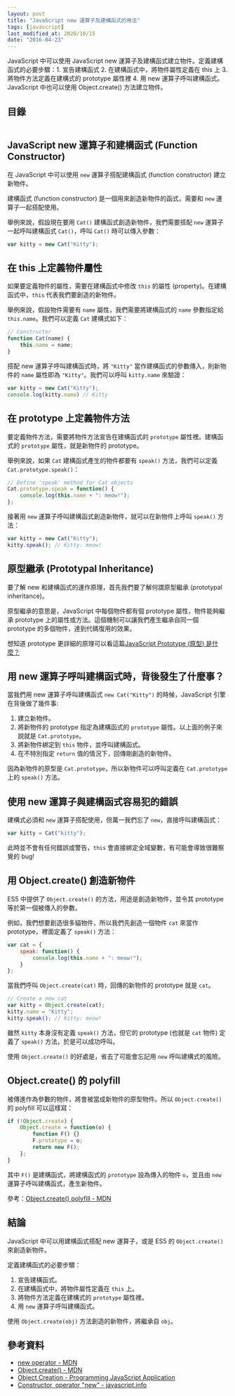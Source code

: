 ```yaml
---
layout: post
title: "JavaScript new 運算子及建構函式的用法"
tags: [javascript]
last_modified_at: 2020/10/15
date: "2016-04-23"
---
```


JavaScript 中可以使用 JavaScript new 運算子及建構函式建立物件。定義建構函式的必要步驟：1. 宣告建構函式 2. 在建構函式中，將物件屬性定義在 this 上 3. 將物件方法定義在建構式的 prototype 屬性裡 4. 用 new 運算子呼叫建構函式。JavaScript 中也可以使用 Object.create() 方法建立物件。

## 目錄

```toc
```

## JavaScript new 運算子和建構函式 (Function Constructor)

在 JavaScript 中可以使用 `new` 運算子搭配建構函式 (function constructor) 建立新物件。

建構函式 (function constructor) 是一個用來創造新物件的函式，需要和 `new` 運算子一起搭配使用。

舉例來說，假設現在要用 `Cat()` 建構函式創造新物件，我們需要搭配 `new` 運算子一起呼叫建構函式 `Cat()`，呼叫 `Cat()` 時可以傳入參數：

~~~jsx
var kitty = new Cat("Kitty");
~~~

## 在 this 上定義物件屬性

如果要定義物件的屬性，需要在建構函式中修改 `this` 的屬性 (property)。在建構函式中，`this` 代表我們要創造的新物件。

舉例來說，假設物件需要有 `name` 屬性，我們需要將建構函式的 `name` 參數指定給 `this.name`。我們可以定義 `Cat` 建構式如下：

~~~jsx
// Constructor
function Cat(name) {
	this.name = name;
}
~~~

搭配 new 運算子呼叫建構函式時，將 `"Kitty"` 當作建構函式的參數傳入，則新物件的 `name` 屬性即為 `"Kitty"`。我們可以呼叫 `kitty.name` 來驗證：

~~~jsx
var kitty = new Cat("Kitty");
console.log(kitty.name) // Kitty
~~~

## 在 prototype 上定義物件方法

要定義物件方法，需要將物件方法宣告在建構函式的 `prototype` 屬性裡。建構函式的 `prototype` 屬性，就是新物件的 prototype。

舉例來說，如果 `Cat` 建構函式產生的物件都要有 `speak()` 方法，我們可以定義 `Cat.prototype.speak()`：

~~~jsx
// Define 'speak' method for Cat objects
Cat.prototype.speak = function() {
	console.log(this.name + ": meow!");
};
~~~

接著用 `new` 運算子呼叫建構函式創造新物件，就可以在新物件上呼叫 `speak()` 方法：

~~~jsx
var kitty = new Cat("Kitty");
kitty.speak(); // Kitty: meow!
~~~

## 原型繼承 (Prototypal Inheritance)

要了解 new 和建構函式的運作原理，首先我們要了解何謂原型繼承 (prototypal inheritance)。

原型繼承的意思是，JavaScript 中每個物件都有個 prototype 屬性，物件能夠繼承 prototype 上的屬性或方法。這個機制可以讓我們產生繼承自同一個 prototype 的多個物件，達到代碼復用的效果。

想知道 prototype 更詳細的原理可以看這篇[JavaScript Prototype (原型) 是什麼？](/javascript-prototype)

## 用 new 運算子呼叫建構函式時，背後發生了什麼事？

當我們用 new 運算子呼叫建構函式 `new Cat("Kitty")` 的時候，JavaScript 引擎在背後做了幾件事:

1. 建立新物件。
2. 將新物件的 prototype 指定為建構函式的 `prototype` 屬性。以上面的例子來說就是 `Cat.prototype`。
3. 將新物件綁定到 `this` 物件，並呼叫建構函式。
4. 在不特別指定 `return` 值的情況下，回傳剛創造的新物件。

因為新物件的原型是 `Cat.prototype`，所以新物件可以呼叫定義在 `Cat.prototype` 上的 `speak()` 方法。

## 使用 new 運算子與建構函式容易犯的錯誤

建構式必須和 `new` 運算子搭配使用，但萬一我們忘了 `new`，直接呼叫建構函式：

~~~jsx
var kitty = Cat("kitty");
~~~

此時並不會有任何錯誤或警告，`this` 會直接綁定全域變數，有可能會導致很難察覺的 bug!

## 用 Object.create() 創造新物件

ES5 中提供了 `Object.create()` 的方法，用途是創造新物件，並令其 prototype 等於第一個被傳入的參數。

例如，我們想要創造很多貓物件，所以我們先創造一個物件 `cat` 來當作 prototype，裡面定義了 `speak()` 方法：

~~~jsx
var cat = {
	speak: function() {
		console.log(this.name + ": meow!");
	}
};
~~~

當我們呼叫 `Object.create(cat)` 時，回傳的新物件的 prototype 就是 `cat`。

~~~jsx
// Create a new cat
var kitty = Object.create(cat);
kitty.name = "Kitty";
kitty.speak(); // Kitty: meow!
~~~

雖然 `kitty` 本身沒有定義 `speak()` 方法，但它的 prototype (也就是 `cat` 物件) 定義了 `speak()` 方法，於是可以成功呼叫。

使用 `Object.create()` 的好處是，省去了可能會忘記用 `new` 呼叫建構式的風險。

## Object.create() 的 polyfill

被傳進作為參數的物件，將會被當成新物件的原型物件。所以 `Object.create()` 的 polyfill 可以這樣寫：

~~~jsx
if (!Object.create) {
	Object.create = function(o) {
		function F() {}
		F.prototype = o;
		return new F();
	};
}
~~~

其中 `F()` 是建構函式，將建構函式的 `prototype` 設為傳入的物件 `o`，並且由 `new` 運算子呼叫建構函式，產生新物件。

參考：[Object.create() polyfill - MDN](https://developer.mozilla.org/zh-TW/docs/Web/JavaScript/Reference/Global_Objects/Object/create#polyfill)

## 結論

JavaScript 中可以用建構函式搭配 new 運算子，或是 ES5 的 `Object.create()` 來創造新物件。

定義建構函式的必要步驟：

1. 宣告建構函式。
2. 在建構函式中，將物件屬性定義在 `this` 上。
3. 將物件方法定義在建構式的 `prototype` 屬性裡。
4. 用 `new` 運算子呼叫建構函式。

使用 `Object.create(obj)` 方法創造的新物件，將繼承自 `obj`。

## 參考資料

* [new operator - MDN](https://developer.mozilla.org/en-US/docs/Web/JavaScript/Reference/Operators/new)
* [Object.create() - MDN](https://developer.mozilla.org/en-US/docs/Web/JavaScript/Reference/Global_Objects/Object/create)
* [Object Creation - Programming JavaScript Application](http://chimera.labs.oreilly.com/books/1234000000262/ch03.html#object_creation)
* [Constructor, operator "new" - javascript.info](https://javascript.info/constructor-new)
